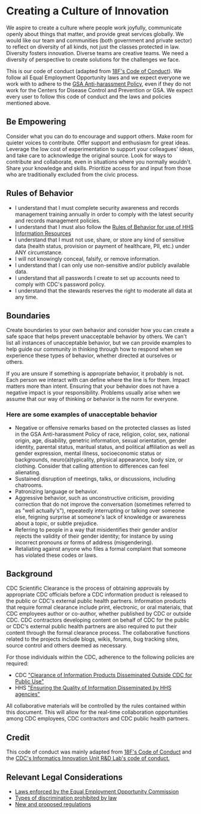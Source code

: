 # Creating a Culture of Innovation
We aspire to create a culture where people work joyfully, communicate openly
about things that matter, and provide great services globally. We would like our
team and communities (both government and private sector) to reflect on
diversity of all kinds, not just the classes protected in law. Diversity fosters
innovation. Diverse teams are creative teams. We need a diversity of perspective
to create solutions for the challenges we face.

This is our code of conduct (adapted from [18F's Code of Conduct](https://github.com/18F/code-of-conduct)).
We follow all Equal Employment Opportunity laws and we expect everyone we work
with to adhere to the [GSA Anti-harassment Policy](http://www.gsa.gov/portal/directive/d0/content/512516),
even if they do not work for the Centers for Disease Control and Prevention or
GSA. We expect every user to follow this code of conduct and the laws and
policies mentioned above.

## Be Empowering
Consider what you can do to encourage and support others. Make room for quieter
voices to contribute. Offer support and enthusiasm for great ideas. Leverage the
low cost of experimentation to support your colleagues' ideas, and take care to
acknowledge the original source. Look for ways to contribute and collaborate,
even in situations where you normally wouldn't. Share your knowledge and skills.
Prioritize access for and input from those who are traditionally excluded from
the civic process.

## Rules of Behavior
 * I understand that I must complete security awareness and records management
   training annually in order to comply with the latest security and records
   management policies.
 * I understand that I must also follow the [Rules of Behavior for use of HHS Information Resources](http://www.hhs.gov/ocio/policy/hhs-rob.html)
 * I understand that I must not use, share, or store any kind of sensitive data
   (health status, provision or payment of healthcare, PII, etc.) under ANY
   circumstance.
 * I will not knowingly conceal, falsify, or remove information.
 * I understand that I can only use non-sensitive and/or publicly available
   data.
 * I understand that all passwords I create to set up accounts need to comply
   with CDC's password policy.
 * I understand that the stewards reserves the right to moderate all data at any
   time.

## Boundaries
Create boundaries to your own behavior and consider how you can create a safe
space that helps prevent unacceptable behavior by others. We can't list all
instances of unacceptable behavior, but we can provide examples to help guide
our community in thinking through how to respond when we experience these types
of behavior, whether directed at ourselves or others.

If you are unsure if something is appropriate behavior, it probably is not. Each
person we interact with can define where the line is for them. Impact matters
more than intent. Ensuring that your behavior does not have a negative impact is
your responsibility. Problems usually arise when we assume that our way of
thinking or behavior is the norm for everyone.

### Here are some examples of unacceptable behavior
 * Negative or offensive remarks based on the protected classes as listed in the
   GSA Anti-harassment Policy of race, religion, color, sex, national origin,
   age, disability, genetric information, sexual orientation, gender identity,
   parental status, maritual status, and political affiliation as well as gender
   expression, mental illness, socioeconomic status or backgrounds,
   neuro(a)typicality, physical appearance, body size, or clothing. Consider
   that calling attention to differences can feel alienating.
 * Sustained disruption of meetings, talks, or discussions, including chatrooms.
 * Patronizing language or behavior.
 * Aggressive behavior, such as unconstructive criticism, providing correction
   that do not improve the conversation (sometimes referred to as "well
   actually's"), repeatedly interrupting or talking over someone else, feigning
   surprise at someone's lack of knowledge or awareness about a topic, or subtle
   prejudice.
 * Referring to people in a way that misidentifies their gender and/or rejects
   the validity of their gender identity; for instance by using incorrect
   pronouns or forms of address (misgendering).
 * Retaliating against anyone who files a formal complaint that someone has
   violated these codes or laws.

## Background
CDC Scientific Clearance is the process of obtaining approvals by appropriate
CDC officials before a CDC information product is released to the public or
CDC's external public health partners. Information products that require formal
clearance include print, electronic, or oral materials, that CDC employees
author or co-author, whether published by CDC or outside CDC. CDC contractors
developing content on behalf of CDC for the public or CDC's external public
health partners are also required to put their content through the formal
clearance process. The collaborative functions related to the projects include
blogs, wikis, forums, bug tracking sites, source control and
others deemed as necessary.

For those individuals within the CDC, adherence to the following policies are
required:
* CDC ["Clearance of Information Products Disseminated Outside CDC for Public Use"](http://www.cdc.gov/maso/Policy/PublicUse.pdf)
* HHS ["Ensuring the Quality of Information Disseminated by HHS agencies"](http://aspe.hhs.gov/infoquality)

All collaborative materials will be controlled by the rules contained within
this document. This will allow for the real-time collaboration opportunities
among CDC employees, CDC contractors and CDC public health partners.

## Credit
This code of conduct was mainly adapted from [18F's Code of Conduct](https://github.com/18F/code-of-conduct)
and the [CDC's Informatics Innovation Unit R&D Lab's code of conduct.](https://www.philab.cdc.gov/index.php/code-of-conduct/)

## Relevant Legal Considerations
* [Laws enforced by the Equal Employment Opportunity Commission](http://www.eeoc.gov/laws/statutes/index.cfm)
* [Types of discrimination prohibited by law](http://www.eeoc.gov/laws/types)
* [New and proposed regulations](http://www.eeoc.gov/laws/regulations/index.cfm)
